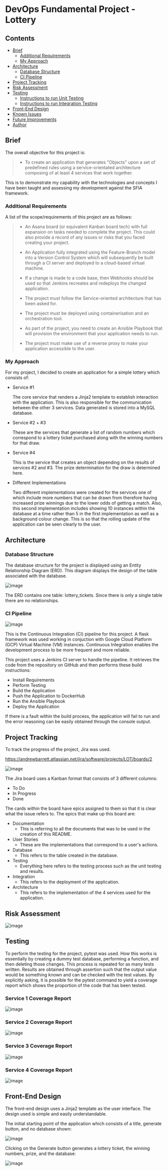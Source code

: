 # DevOps Fundamental Project - Lottery

## Contents

- [Brief](#brief)
  - [Additional Requirements](#additional-requirements)
  - [My Approach](#my-approach)
- [Architecture](#architecture)
  - [Database Structure](#database-structure)
  - [CI Pipeline](#ci-pipeline)
- [Project Tracking](#project-tracking)
- [Risk Assessment](#risk-assessment)
- [Testing](#testing)
  - [Instructions to run Unit Testing](#instructions-to-run-unit-testing)
  - [Instructions to run Integration Testing](#instructions-to-run-integration-testing)
- [Front-End Design](#front-end-design)
- [Known Issues](#known-issues)
- [Future Improvements](#future-improvements)
- [Author](#author)

## Brief

The overall objective for this project is:

> - To create an application that generates "Objects" upon a set of predefined rules using a service-orientated architecture composing of at least 4 services that work together.

This is to demonstrate my capability with the technologies and concepts I have been taught and assessing my development against the SFIA framework. 

### Additional Requirements

A list of the scope/requirements of this project are as follows:

> - An Asana board (or equivalent Kanban board tech) with full expansion on tasks needed to complete the project. This could also provide a record of any issues or risks that you faced creating your project.
>
> - An Application fully integrated using the Feature-Branch model into a Version Control System which will subsequently be built through a CI server and deployed to a cloud-based virtual machine.
>
> - If a change is made to a code base, then Webhooks should be used so that Jenkins recreates and redeploys the changed application.
>
> - The project must follow the Service-oriented architecture that has been asked for.
>
> - The project must be deployed using containerisation and an orchestration tool.
>
> - As part of the project, you need to create an Ansible Playbook that will provision the environment that your application needs to run.
>
> - The project must make use of a reverse proxy to make your application accessible to the user.

### My Approach

For my project, I decided to create an application for a simple lottery which consists of:

- Service #1

  The core service that renders a Jinja2 template to establish interaction with the application. This is also responsible for the communication between the other 3 services. Data generated is stored into a MySQL database.

- Service #2 + #3

  These are the services that generate a list of random numbers which correspond to a lottery ticket purchased along with the winning numbers for that draw.

- Service #4

  This is the service that creates an object depending on the results of services #2 and #3. The prize determination for the draw is determined here.

- Different Implementations

  Two different implementations were created for the services one of which include more numbers that can be drawn from therefore having increased prize winnings due to the lower odds of getting a match. Also, this second implementation includes showing 10 instances within the database at a time rather than 5 in the first implementation as well as a background colour change. This is so that the rolling update of the application can be seen clearly to the user.

## Architecture

### Database Structure

The database structure for the project is displayed using an Entity Relationship Diagram (ERD). This diagram displays the design of the table associated with the database.

![image](https://user-images.githubusercontent.com/82821693/121809180-b1aa1e00-cc53-11eb-9255-02c4861b2cea.png)

The ERD contains one table: lottery_tickets. Since there is only a single table there are no relationships.

### CI Pipeline

![image](https://user-images.githubusercontent.com/82821693/121809838-5d546d80-cc56-11eb-91bc-180a9e8d2d50.png)

This is the Continuous Integration (CI) pipeline for this project. A flask framework was used working in conjuction with Google Cloud Platform (GCP) Virtual Machine (VM) instances. Continuous Integration enables the development process to be more frequent and more reliable.

This project uses a Jenkins CI server to handle the pipeline. It retrieves the code from the repository on GitHub and then performs these build instructions:

- Install Requirements
- Perform Testing
- Build the Application
- Push the Application to DockerHub
- Run the Ansible Playbook
- Deploy the Application

If there is a fault within the build process, the application will fail to run and the error reasoning can be easily obtained through the console output.

## Project Tracking

To track the progress of the project, Jira was used. 

https://andrewbarrett.atlassian.net/jira/software/projects/LOT/boards/2

![image](https://user-images.githubusercontent.com/82821693/121810142-8aede680-cc57-11eb-9ba6-e0536ab9e33f.png)

The Jira board uses a Kanban format that consists of 3 different columns:
- To Do
- In Progress
- Done

The cards within the board have epics assigned to them so that it is clear what the issue refers to. The epics that make up this board are:
- Documentation
  - This is referring to all the documents that was to be used in the creation of this README.
- User Stories
  - These are the implementations that correspond to a user's actions.
- Database
  - This refers to the table created in the database.
- Testing
  - Everything here refers to the testing process such as the unit testing and results.
- Integration
  - This refers to the deployment of the application.
- Architecture
  - This refers to the implementation of the 4 services used for the application.

## Risk Assessment

![image](https://user-images.githubusercontent.com/82821693/121812960-e9b85d80-cc61-11eb-9a54-c78e5f6308bc.png)

## Testing

To perform the testing for the project, pytest was used. How this works is essentially by creating a dummy test database, performing a function, and then deleting those changes. This process is repeated for as many tests written. Results are obtained through assertion such that the output value would be something known and can be checked with the test values. By explicitly asking, it is possible for the pytest command to yield a coverage report which shows the proportion of the code that has been tested.

### Service 1 Coverage Report

![image](https://user-images.githubusercontent.com/82821693/121814622-f640b400-cc69-11eb-9160-8eadfa1a10c2.png)

### Service 2 Coverage Report

![image](https://user-images.githubusercontent.com/82821693/121814636-08baed80-cc6a-11eb-954c-30344b1bb7a7.png)

### Service 3 Coverage Report

![image](https://user-images.githubusercontent.com/82821693/121814651-18d2cd00-cc6a-11eb-8329-ac05b094bc32.png)

### Service 4 Coverage Report

![image](https://user-images.githubusercontent.com/82821693/121814660-2425f880-cc6a-11eb-9039-ba5a8ffcbd76.png)

## Front-End Design

The front-end design uses a Jinja2 template as the user interface. The design used is simple and easily understandable.

The initial starting point of the application which consists of a title, generate button, and no database shown:

![image](https://user-images.githubusercontent.com/82821693/121814877-3ce2de00-cc6b-11eb-9a89-001c18296d08.png)

Clicking on the Generate button generates a lottery ticket, the winning numbers, prize, and the database:

![image](https://user-images.githubusercontent.com/82821693/121815315-b7146200-cc6d-11eb-93e1-f3e391a8051b.png)
